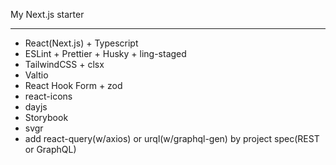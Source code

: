 My Next.js starter

---

- React(Next.js) + Typescript
- ESLint + Prettier + Husky + ling-staged
- TailwindCSS + clsx
- Valtio
- React Hook Form + zod
- react-icons
- dayjs
- Storybook
- svgr
- add react-query(w/axios) or urql(w/graphql-gen) by project spec(REST or GraphQL)
